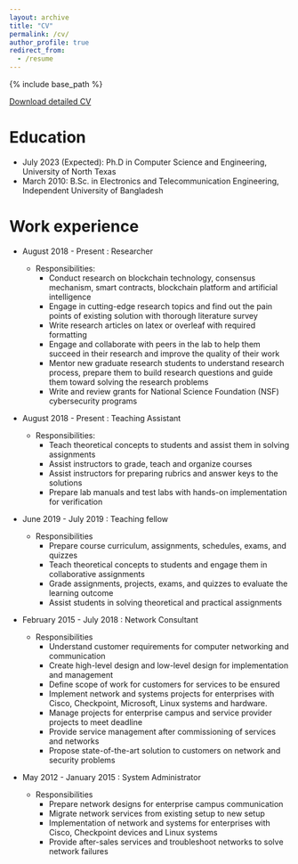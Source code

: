 ```yaml
---
layout: archive
title: "CV"
permalink: /cv/
author_profile: true
redirect_from:
  - /resume
---
```


{% include base_path %}

[Download detailed CV](https://drive.google.com/file/d/1pDKWZtfSooh4fzbQffUZQlWOb7oQeSWC/view?usp=share_link)

Education
======
* July 2023 (Expected): Ph.D in Computer Science and Engineering, University of North Texas
* March 2010: B.Sc. in Electronics and Telecommunication Engineering, Independent University of Bangladesh


Work experience
======
* August 2018 - Present : Researcher
  * Responsibilities:
    * Conduct research on blockchain technology, consensus mechanism, smart contracts, blockchain platform and artificial intelligence
    * Engage in cutting-edge research topics and find out the pain points of existing solution with thorough literature survey
    * Write research articles on latex or overleaf with required formatting
    * Engage and collaborate with peers in the lab to help them succeed in their research and improve the quality of their work
    * Mentor new graduate research students to understand research process, prepare them to build research questions and guide them toward solving the research problems
    * Write and review grants for National Science Foundation (NSF) cybersecurity programs


* August 2018 - Present : Teaching Assistant
  * Responsibilities:
    *	Teach theoretical concepts to students and assist them in solving assignments
    * Assist instructors to grade, teach and organize courses
    * Assist instructors for preparing rubrics and answer keys to the solutions
    * Prepare lab manuals and test labs with hands-on implementation for verification

* June 2019 - July 2019 : Teaching fellow
  * Responsibilities
    * Prepare course curriculum, assignments, schedules, exams, and quizzes
    * Teach theoretical concepts to students and engage them in collaborative assignments
    * Grade assignments, projects, exams, and quizzes to evaluate the learning outcome
    * Assist students in solving theoretical and practical assignments

* February 2015 - July 2018 : Network Consultant
  * Responsibilities
    * Understand customer requirements for computer networking and communication  
    * Create high-level design and low-level design for implementation and management
    * Define scope of work for customers for services to be ensured
    * Implement network and systems projects for enterprises with Cisco, Checkpoint, Microsoft, Linux systems and hardware.  
    * Manage projects for enterprise campus and service provider projects to meet deadline
    * Provide service management after commissioning of services and networks
    * Propose state-of-the-art solution to customers on network and security problems

* May 2012 - January 2015 : System Administrator
  * Responsibilities
    * Prepare network designs for enterprise campus communication
    * Migrate network services from existing setup to new setup
    * Implementation of network and systems for enterprises with Cisco, Checkpoint devices and Linux systems
    * Provide after-sales services and troubleshoot networks to solve network failures



<!-- Publications
======
  <ul>{% for post in site.publications %}
    {% include archive-single-cv.html %}
  {% endfor %}</ul>

Talks
======
  <ul>{% for post in site.talks %}
    {% include archive-single-talk-cv.html %}
  {% endfor %}</ul>

Teaching
======
  <ul>{% for post in site.teaching %}
    {% include archive-single-cv.html %}
  {% endfor %}</ul>

Service and leadership
======
* Currently signed in to 43 different slack teams -->
